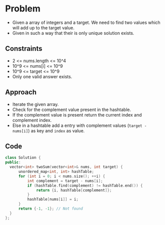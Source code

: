 # Problem

- Given a array of integers and a target. We need to find two values which will add up to the target  value.
- Given in such a way that their is only unique solution exists.

## Constraints

- 2 <= nums.length <= 10^4
- 10^9 <= nums[i] <= 10^9
- 10^9 <= target <= 10^9
- Only one valid answer exists.

## Approach
  - Iterate the given array.
  - Check for the complement value present in the hashtable.
  - If the complement value is present return the current index and complement index. 
  - Else in a hashtable add a entry  with  complement values (`target - nums[i]`) as key and `index` as value.

  ## Code

  ```c++
  class Solution {
  public:
    vector<int> twoSum(vector<int>& nums, int target) {
        unordered_map<int, int> hashTable;
        for (int i = 0; i < nums.size(); ++i) {
            int complement = target - nums[i];
            if (hashTable.find(complement) != hashTable.end()) {
                return {i, hashTable[complement]};
            }
            hashTable[nums[i]] = i;
        }
        return {-1, -1}; // Not found
    }
};

  ```
